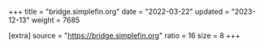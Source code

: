 +++
title = "bridge.simplefin.org"
date = "2022-03-22"
updated = "2023-12-13"
weight = 7685

[extra]
source = "https://bridge.simplefin.org"
ratio = 16
size = 8
+++
